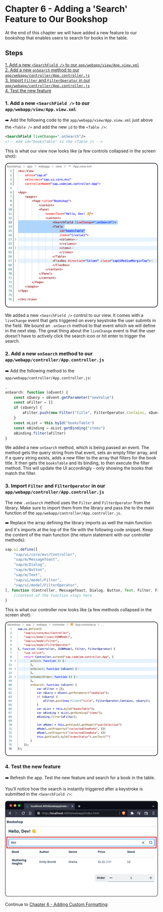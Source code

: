 # Chapter 6 - Adding a 'Search' Feature to Our Bookshop

At the end of this chapter we will have added a new feature to our bookshop that enables users to search for books in the table.

## Steps

[1. Add a new `<SearchField />` to our `app/webapp/view/App.view.xml`](#1-add-a-new-searchfield--to-our-appwebappviewappviewxml)<br>
[2. Add a new `onSearch` method to our `app/webapp/controller/App.controller.js`](#2-add-a-new-onsearch-method-to-our-appwebappcontrollerappcontrollerjs)<br>
[3. Import `Filter` and `FilterOperator` in our `app/webapp/controller/App.controller.js`](#3-import-filter-and-filteroperator-in-our-appwebappcontrollerappcontrollerjs)<br>
[4. Test the new feature](#4-test-the-new-feature)<br>

### 1. Add a new `<SearchField />` to our `app/webapp/view/App.view.xml`

➡️ Add the following code to the `app/webapp/view/App.view.xml` just above the `<Table />` and add the new `id` to the `<Table />`:

```xml
<SearchField liveChange=".onSearch"/>
<!-- Add id="booksTable" to the <Table /> -->
```

This is what our view now looks like (a few controls collapsed in the screen shot):

![View with SearchField](/chapters/chapter005/chapter005-01.png)

We added a new `<SearchField />` control to our view. It comes with a `liveChange` event that gets triggered on every keystroke the user submits in the field. We bound an `.onSearch` method to that event which we will define in the next step. The great thing about the `liveChange` event is that the user doesn't have to actively click the search icon or hit enter to trigger the search.

### 2. Add a new `onSearch` method to our `app/webapp/controller/App.controller.js`

➡️ Add the following method to the `app/webapp/controller/App.controller.js`:

```javascript
,
onSearch: function (oEvent) {
    const sQuery = oEvent.getParameter("newValue")
    const aFilter = []
    if (sQuery) {
        aFilter.push(new Filter("title", FilterOperator.Contains, sQuery))
    }
    const oList = this.byId("booksTable")
    const oBinding = oList.getBinding("items")
    oBinding.filter(aFilter)
}
```

We added a new `onSearch` method, which is being passed an event. The method gets the query string from that event, sets an empty filter array, and if a query string exists, adds a new filter to the array that filters for the book title. It then gets the `booksTable` and its binding, to then execute the filter method. This will update the UI accordingly - only showing the books that match the filter.

### 3. Import `Filter` and `FilterOperator` in our `app/webapp/controller/App.controller.js`

The new `.onSearch` method uses the `Filter` and `FilterOperator` from the library. Make sure to import them from the library and pass the to the main function of the `app/webapp/controller/App.controller.js`.

➡️ Replace the array defining the library imports as well the main function and it's imports at the top of the file with the following code snippet. Keep the content of the main function (the return statement with our controller methods):

```javascript
sap.ui.define([
    "sap/ui/core/mvc/Controller",
    "sap/m/MessageToast",
    "sap/m/Dialog",
    "sap/m/Button",
    "sap/m/Text",
    "sap/ui/model/Filter",
    "sap/ui/model/FilterOperator",
], function (Controller, MessageToast, Dialog, Button, Text, Filter, FilterOperator) {
    //content of the function stays here 
}
```

This is what our controller now looks like (a few methods collapsed in the screen shot):

![Controller with onSearch method](/chapters/chapter005/chapter005-02.png)

### 4. Test the new feature

➡️ Refresh the app. Test the new feature and search for a book in the table.

You'll notice how the search is instantly triggered after a keystroke is submitted in the `<SearchField />`:

![http://localhost:4004/webapp/index.html](/chapters/chapter005/chapter005-result.png)

Continue to [Chapter 6 - Adding Custom Formatting](/chapters/chapter006):
